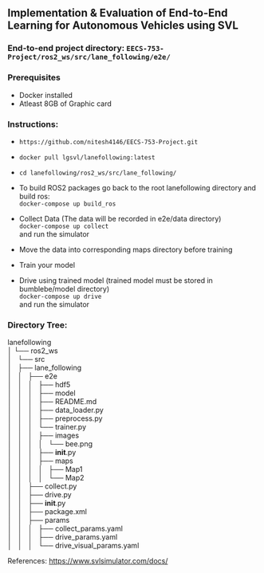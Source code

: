 ## Implementation & Evaluation of End-to-End Learning for Autonomous Vehicles using SVL

### End-to-end project directory: `EECS-753-Project/ros2_ws/src/lane_following/e2e/`

### Prerequisites
* Docker installed
* Atleast 8GB of Graphic card

### Instructions:
* `https://github.com/nitesh4146/EECS-753-Project.git`
* `docker pull lgsvl/lanefollowing:latest`
* `cd lanefollowing/ros2_ws/src/lane_following/`

* To build ROS2 packages go back to the root lanefollowing directory and build ros:  
`docker-compose up build_ros`

* Collect Data (The data will be recorded in e2e/data directory)  
`docker-compose up collect`  
and run the simulator

* Move the data into corresponding maps directory before training  

* Train your model  

* Drive using trained model (trained model must be stored in bumblebe/model directory)  
`docker-compose up drive`  
and run the simulator



### Directory Tree:   

lanefollowing  
│ └── ros2_ws  
│   └── src  
│       ├── lane_following  
│       │   ├── e2e  
│       │   │   ├── hdf5  
│       │   │   ├── model  
│       │   │   ├── README.md  
│       │   │   ├── data_loader.py  
│       │   │   ├── preprocess.py  
│       │   │   └── trainer.py  
│       │   │   ├── images  
│       │   │   │   └── bee.png  
│       │   │   ├── __init__.py  
│       │   │   ├── maps  
│       │   │   │   ├── Map1  
│       │   │   │   └── Map2  
│       │   ├── collect.py  
│       │   ├── drive.py  
│       │   ├── __init__.py  
│       │   ├── package.xml  
│       │   ├── params  
│       │   │   ├── collect_params.yaml  
│       │   │   ├── drive_params.yaml  
│       │   │   └── drive_visual_params.yaml  


References: https://www.svlsimulator.com/docs/
